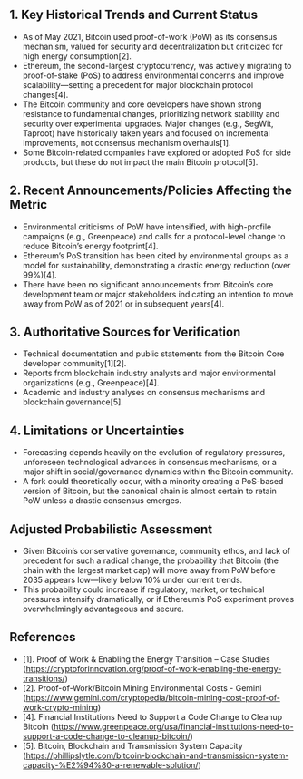 ## 1. Key Historical Trends and Current Status

- As of May 2021, Bitcoin used proof-of-work (PoW) as its consensus mechanism, valued for security and decentralization but criticized for high energy consumption[2].
- Ethereum, the second-largest cryptocurrency, was actively migrating to proof-of-stake (PoS) to address environmental concerns and improve scalability—setting a precedent for major blockchain protocol changes[4].
- The Bitcoin community and core developers have shown strong resistance to fundamental changes, prioritizing network stability and security over experimental upgrades. Major changes (e.g., SegWit, Taproot) have historically taken years and focused on incremental improvements, not consensus mechanism overhauls[1].
- Some Bitcoin-related companies have explored or adopted PoS for side products, but these do not impact the main Bitcoin protocol[5].

## 2. Recent Announcements/Policies Affecting the Metric

- Environmental criticisms of PoW have intensified, with high-profile campaigns (e.g., Greenpeace) and calls for a protocol-level change to reduce Bitcoin’s energy footprint[4].
- Ethereum’s PoS transition has been cited by environmental groups as a model for sustainability, demonstrating a drastic energy reduction (over 99%)[4].
- There have been no significant announcements from Bitcoin’s core development team or major stakeholders indicating an intention to move away from PoW as of 2021 or in subsequent years[4].

## 3. Authoritative Sources for Verification

- Technical documentation and public statements from the Bitcoin Core developer community[1][2].
- Reports from blockchain industry analysts and major environmental organizations (e.g., Greenpeace)[4].
- Academic and industry analyses on consensus mechanisms and blockchain governance[5].

## 4. Limitations or Uncertainties

- Forecasting depends heavily on the evolution of regulatory pressures, unforeseen technological advances in consensus mechanisms, or a major shift in social/governance dynamics within the Bitcoin community.
- A fork could theoretically occur, with a minority creating a PoS-based version of Bitcoin, but the canonical chain is almost certain to retain PoW unless a drastic consensus emerges.

## Adjusted Probabilistic Assessment

- Given Bitcoin’s conservative governance, community ethos, and lack of precedent for such a radical change, the probability that Bitcoin (the chain with the largest market cap) will move away from PoW before 2035 appears low—likely below 10% under current trends.
- This probability could increase if regulatory, market, or technical pressures intensify dramatically, or if Ethereum’s PoS experiment proves overwhelmingly advantageous and secure.

## References

- [1]. Proof of Work & Enabling the Energy Transition – Case Studies (https://cryptoforinnovation.org/proof-of-work-enabling-the-energy-transitions/)
- [2]. Proof-of-Work/Bitcoin Mining Environmental Costs - Gemini (https://www.gemini.com/cryptopedia/bitcoin-mining-cost-proof-of-work-crypto-mining)
- [4]. Financial Institutions Need to Support a Code Change to Cleanup Bitcoin (https://www.greenpeace.org/usa/financial-institutions-need-to-support-a-code-change-to-cleanup-bitcoin/)
- [5]. Bitcoin, Blockchain and Transmission System Capacity (https://phillipslytle.com/bitcoin-blockchain-and-transmission-system-capacity-%E2%94%80-a-renewable-solution/)